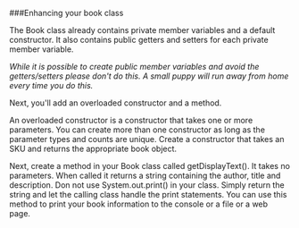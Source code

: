 <!--djw:done
03.09.16 djw updated with improvements to text
-->
###Enhancing your book class

The Book class already contains private member variables and a default constructor. It also contains public getters and setters for each private member variable.

*While it is possible to create public member variables and avoid the getters/setters please don't do this. A small puppy will run away from home every time you do this.*

Next, you'll add an overloaded constructor and a method.

An overloaded constructor is a constructor that takes one or more parameters. You can create more than one constructor as long as the parameter types and counts are unique. Create a constructor that takes an SKU and returns the appropriate book object.

Next, create a method in your Book class called getDisplayText(). It takes no parameters. When called it returns a string containing the author, title and description. Don not use System.out.print() in your class. Simply return the string and let the calling class handle the print statements. You can use this method to print your book information to the console or a file or a web page.

